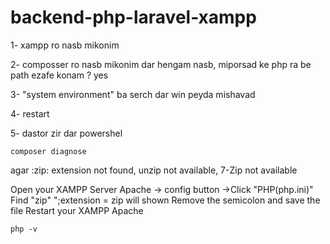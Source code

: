 # backend-php-laravel-xampp

1- xampp ro nasb mikonim 

2- composser ro nasb mikonim dar hengam nasb, miporsad ke php ra be path ezafe konam ? yes 

3- "system environment" ba serch dar win peyda mishavad 

4- restart

5- dastor zir dar powershel

```
composer diagnose 
```

agar :zip: extension not found, unzip not available, 7-Zip not available

Open your XAMPP Server
Apache -> config button ->Click "PHP(php.ini)"
Find "zip"
";extension = zip will shown
Remove the semicolon and save the file
Restart your XAMPP Apache

```
php -v
```
